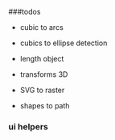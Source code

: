 ###todos
* cubic to arcs
* cubics to ellipse detection

* length  object
* transforms 3D

* SVG to raster
* shapes to path


### ui helpers